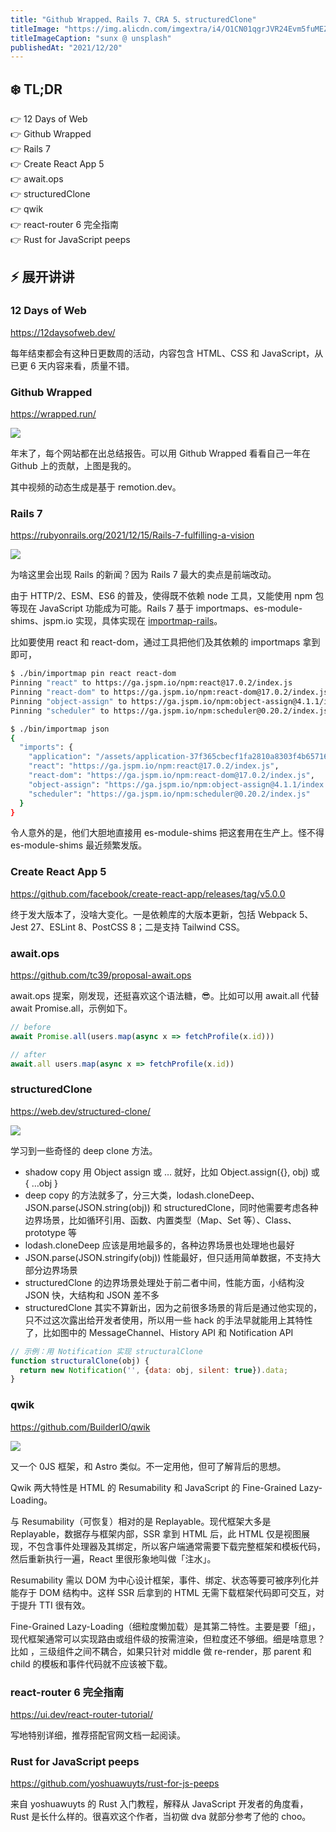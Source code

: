 ```yaml
---
title: "Github Wrapped、Rails 7、CRA 5、structuredClone"
titleImage: "https://img.alicdn.com/imgextra/i4/O1CN01qgrJVR24Evm5fuMEZ_!!6000000007360-0-tps-1920-1080.jpg"
titleImageCaption: "sunx @ unsplash"
publishedAt: "2021/12/20"
---
```



## ❄️ TL;DR

👉 12 Days of Web<br />
👉 Github Wrapped<br />
👉 Rails 7<br />
👉 Create React App 5<br />
👉 await.ops<br />
👉 structuredClone<br />
👉 qwik<br />
👉 react-router 6 完全指南<br />
👉 Rust for JavaScript peeps<br />

## ⚡ 展开讲讲

### 12 Days of Web
https://12daysofweb.dev/

每年结束都会有这种日更数周的活动，内容包含 HTML、CSS 和 JavaScript，从已更 6 天内容来看，质量不错。

### Github Wrapped
https://wrapped.run/

![](https://img.alicdn.com/imgextra/i1/O1CN01CtEC5g26ryqtpirV3_!!6000000007716-0-tps-1600-942.jpg)

年末了，每个网站都在出总结报告。可以用 Github Wrapped 看看自己一年在 Github 上的贡献，上图是我的。

其中视频的动态生成是基于 remotion.dev。

### Rails 7
https://rubyonrails.org/2021/12/15/Rails-7-fulfilling-a-vision

![](https://img.alicdn.com/imgextra/i3/O1CN01Muy6BN1qK3fHh76gg_!!6000000005476-0-tps-200-200.jpg)

为啥这里会出现 Rails 的新闻？因为 Rails 7 最大的卖点是前端改动。

由于 HTTP/2、ESM、ES6 的普及，使得既不依赖 node 工具，又能使用 npm 包等现在 JavaScript 功能成为可能。Rails 7 基于 importmaps、es-module-shims、jspm.io 实现，具体实现在 [importmap-rails](https://github.com/rails/importmap-rails)。

比如要使用 react 和 react-dom，通过工具把他们及其依赖的 importmaps 拿到即可，

```bash
$ ./bin/importmap pin react react-dom
Pinning "react" to https://ga.jspm.io/npm:react@17.0.2/index.js
Pinning "react-dom" to https://ga.jspm.io/npm:react-dom@17.0.2/index.js
Pinning "object-assign" to https://ga.jspm.io/npm:object-assign@4.1.1/index.js
Pinning "scheduler" to https://ga.jspm.io/npm:scheduler@0.20.2/index.js

$ ./bin/importmap json
{
  "imports": {
    "application": "/assets/application-37f365cbecf1fa2810a8303f4b6571676fa1f9c56c248528bc14ddb857531b95.js",
    "react": "https://ga.jspm.io/npm:react@17.0.2/index.js",
    "react-dom": "https://ga.jspm.io/npm:react-dom@17.0.2/index.js",
    "object-assign": "https://ga.jspm.io/npm:object-assign@4.1.1/index.js",
    "scheduler": "https://ga.jspm.io/npm:scheduler@0.20.2/index.js"
  }
}
```

令人意外的是，他们大胆地直接用 es-module-shims 把这套用在生产上。怪不得 es-module-shims 最近频繁发版。

### Create React App 5
https://github.com/facebook/create-react-app/releases/tag/v5.0.0

终于发大版本了，没啥大变化。一是依赖库的大版本更新，包括 Webpack 5、Jest 27、ESLint 8、PostCSS 8；二是支持 Tailwind CSS。

### await.ops
https://github.com/tc39/proposal-await.ops

await.ops 提案，刚发现，还挺喜欢这个语法糖，😎。比如可以用 await.all 代替 await Promise.all，示例如下。

```ts
// before
await Promise.all(users.map(async x => fetchProfile(x.id)))

// after
await.all users.map(async x => fetchProfile(x.id))
```

### structuredClone
https://web.dev/structured-clone/

![](https://img.alicdn.com/imgextra/i3/O1CN0107BTcJ2AMcBtsRpzY_!!6000000008189-0-tps-600-371.jpg)

学习到一些奇怪的 deep clone 方法。

* shadow copy 用 Object assign 或 … 就好，比如 Object.assign({}, obj) 或 { …obj }
* deep copy 的方法就多了，分三大类，lodash.cloneDeep、JSON.parse(JSON.string(obj)) 和 structuredClone，同时他需要考虑各种边界场景，比如循环引用、函数、内置类型（Map、Set 等）、Class、prototype 等
* lodash.cloneDeep 应该是用地最多的，各种边界场景也处理地也最好
* JSON.parse(JSON.stringify(obj)) 性能最好，但只适用简单数据，不支持大部分边界场景
* structuredClone 的边界场景处理处于前二者中间，性能方面，小结构没 JSON 快，大结构和 JSON 差不多
* structuredClone 其实不算新出，因为之前很多场景的背后是通过他实现的，只不过这次露出给开发者使用，所以用一些 hack 的手法早就能用上其特性了，比如图中的 MessageChannel、History API 和 Notification API

```javascript
// 示例：用 Notification 实现 structuralClone
function structuralClone(obj) {
  return new Notification('', {data: obj, silent: true}).data;
}
```

### qwik
https://github.com/BuilderIO/qwik

![](https://img.alicdn.com/imgextra/i1/O1CN01TMiQIx1RmZw3M9Bf6_!!6000000002154-0-tps-1600-588.jpg)

又一个 0JS 框架，和 Astro 类似。不一定用他，但可了解背后的思想。

Qwik 两大特性是 HTML 的 Resumability 和 JavaScript 的 Fine-Grained Lazy-Loading。

与 Resumability（可恢复）相对的是 Replayable。现代框架大多是 Replayable，数据存与框架内部，SSR 拿到 HTML 后，此 HTML 仅是视图展现，不包含事件处理器及其绑定，所以客户端通常需要下载完整框架和模板代码，然后重新执行一遍，React 里很形象地叫做「注水」。

Resumability 需以 DOM 为中心设计框架，事件、绑定、状态等要可被序列化并能存于 DOM 结构中。这样 SSR 后拿到的 HTML 无需下载框架代码即可交互，对于提升 TTI 很有效。

Fine-Grained Lazy-Loading（细粒度懒加载）是其第二特性。主要是要「细」，现代框架通常可以实现路由或组件级的按需渲染，但粒度还不够细。细是啥意思？比如 <parent><middle><child /></middle></parent>，三级组件之间不耦合，如果只针对 middle 做 re-render，那 parent 和 child 的模板和事件代码就不应该被下载。

### react-router 6 完全指南
https://ui.dev/react-router-tutorial/

写地特别详细，推荐搭配官网文档一起阅读。

### Rust for JavaScript peeps
https://github.com/yoshuawuyts/rust-for-js-peeps

来自 yoshuawuyts 的 Rust 入门教程，解释从 JavaScript 开发者的角度看，Rust 是长什么样的。很喜欢这个作者，当初做 dva 就部分参考了他的 choo。

